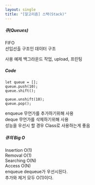 ```yaml
---
layout: single
title: "[알고리즘] 스택(Stack)"
---  
```

##### 큐(Queues) 
FIFO   
선입선출 구조인 데이터 구조
       
사용 예제
백그라운드 작업, upload, 프린팅   
      
##### Code   
```
let queue = [];
queue.push(10);
queue.shift();

queue.unshift(10);
queue.pop();
```
enqueue 무언가를 추가하기위해 사용   
deque 무언가를 삭제하기위해 사용   
성능을 우선시 할 경우 Class로 사용하는게 좋음    
   
##### 큐의 Big O   
Insertion O(1)   
Removal O(1)   
Searching O(N)   
Access O(N)   
enqueue dequeue가 우선시된다.   
추가와 제거 모두 O(1)이다.   
